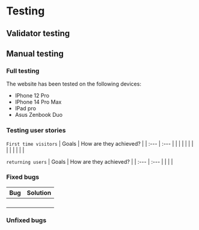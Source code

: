 # Testing
## Validator testing
## Manual testing
### Full testing
The website has been tested on the following devices:
* IPhone 12 Pro
* IPhone 14 Pro Max
* IPad pro
* Asus Zenbook Duo

### Testing user stories
`First time visitors`
| Goals | How are they achieved? |
| :--- | :--- |
|  |  |
|  |  |
|  |  |
|  |  |

`returning users`
| Goals | How are they achieved? |
| :--- | :--- |
|  |  | 

### Fixed bugs
| Bug | Solution |
| ---| ---|
|  |  |
|  |  |
|  |  |
|  |  |

### Unfixed bugs